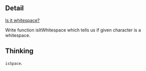 ## Detail

[Is it whitespace?](https://www.codewars.com/kata/is-it-whitespace/train/haskell)

Write function isItWhitespace which tells us if given character is a whitespace.

## Thinking

`isSpace`.